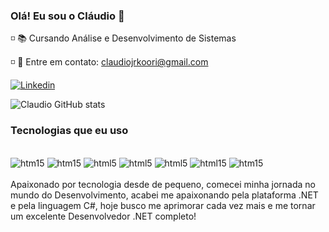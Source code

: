 
### Olá! Eu sou o Cláudio 🤙
◽ 📚 Cursando Análise e Desenvolvimento de Sistemas

◽ 📩 Entre em contato: claudiojrkoori@gmail.com


<a href="https://www.linkedin.com/in/claudiozard/" alt="LinkedIn" target="_blank"><img src="https://img.shields.io/badge/LinkedIn-0077B5?style=for-the-badge&logo=linkedin&logoColor=white" alt="Linkedin"></a>



![Claudio GitHub stats](https://github-readme-stats.vercel.app/api?username=claudiokoori&show_icons=true&theme=default)


### Tecnologias que eu uso

<div style="display: inline_block"><br/>
  <img alt="htm15" src="https://img.shields.io/badge/C%23-239120?style=for-the-badge&logo=c-sharp&logoColor=white">
  <img alt="htm15" src="https://img.shields.io/badge/.NET-5C2D91?style=for-the-badge&logo=.net&logoColor=white">
  <img   alt="html5" src="https://img.shields.io/badge/HTML5-E34F26?style=for-the-badge&logo=html5&logoColor=white">
  <img   alt="html5" src="https://img.shields.io/badge/CSS3-1572B6?style=for-the-badge&logo=css3&logoColor=white">
  <img  alt="html5" src="https://img.shields.io/badge/JavaScript-F7DF1E?style=for-the-badge&logo=javascript&logoColor=black">
  <img alt="html15" src="https://img.shields.io/badge/Bootstrap-563D7C?style=for-the-badge&logo=bootstrap&logoColor=white">
  <img alt="htm15" src="https://img.shields.io/badge/Microsoft_SQL_Server-CC2927?style=for-the-badge&logo=microsoft-sql-server&logoColor=white">
  

</div><br>
Apaixonado por tecnologia desde de pequeno, comecei minha jornada no mundo do Desenvolvimento, acabei me apaixonando pela plataforma .NET e pela linguagem C#, hoje busco me aprimorar cada vez mais e me tornar um excelente Desenvolvedor .NET completo!




